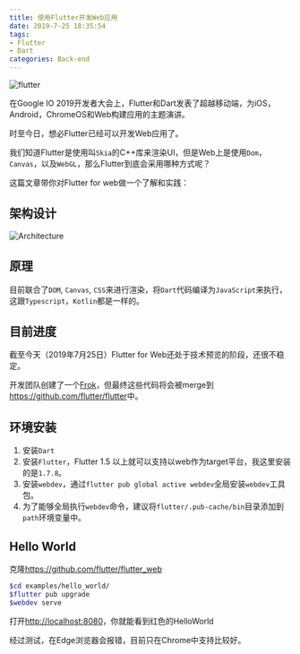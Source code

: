 ```yaml
---
title: 使用Flutter开发Web应用
date: 2019-7-25 18:35:54
tags:
- Flutter
- Dart
categories: Back-end
---
```


![flutter](https://flutter.dev/assets/flutter-lockup-4cb0ee072ab312e59784d9fbf4fb7ad42688a7fdaea1270ccf6bbf4f34b7e03f.svg)

在Google IO 2019开发者大会上，Flutter和Dart发表了超越移动端，为iOS，Android，ChromeOS和Web构建应用的主题演讲。

时至今日，想必Flutter已经可以开发Web应用了。

我们知道Flutter是使用叫`Skia`的C++库来渲染UI，但是Web上是使用`Dom`，`Canvas`，以及`WebGL`，那么Flutter到底会采用哪种方式呢？

这篇文章带你对Flutter for web做一个了解和实践：
<!--more-->

## 架构设计

![Architecture](https://flutter.dev/images/Dart-framework-v-browser-framework.png)

## 原理

目前联合了`DOM`, `Canvas`, `CSS`来进行渲染，将`Dart`代码编译为`JavaScript`来执行，这跟`Typescript`，`Kotlin`都是一样的。

## 目前进度

截至今天（2019年7月25日）Flutter for Web还处于技术预览的阶段，还很不稳定。

开发团队创建了一个[Frok](https://github.com/flutter/flutter_web)，但最终这些代码将会被merge到<https://github.com/flutter/flutter>中。

## 环境安装

1. 安装`Dart`
2. 安装`Flutter`，Flutter 1.5 以上就可以支持以web作为target平台，我这里安装的是`1.7.8`。
3. 安装`webdev`，通过`flutter pub global active webdev`全局安装`webdev`工具包。
4. 为了能够全局执行`webdev`命令，建议将`flutter/.pub-cache/bin`目录添加到`path`环境变量中。

## Hello World

克隆<https://github.com/flutter/flutter_web>

```bash
$cd examples/hello_world/
$flutter pub upgrade
$webdev serve
```

打开<http://localhost:8080>，你就能看到红色的HelloWorld

经过测试，在Edge浏览器会报错，目前只在Chrome中支持比较好。